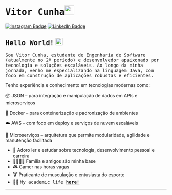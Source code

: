 # <samp>Vitor Cunha</samp><img src="https://github.com/mupezzuol/mupezzuol/blob/master/assets/mario_hello_big.gif" width="30px" height="30px">

[![Instagram Badge](https://img.shields.io/badge/Instagram-%23E4405F.svg?&style=flat-square&logo=instagram&logoColor=white&color=071A2C&link=https://www.instagram.com/mupezzuol)](https://www.instagram.com/mupezzuol)
[![LinkedIn Badge](https://img.shields.io/badge/LinkedIn-%23E4405F.svg?&style=flat-square&logo=linkedin&logoColor=white&color=071A2C&link=https://www.linkedin.com/in/mupezzuol/)](https://www.linkedin.com/in/mupezzuol/)

## <samp>Hello World!</samp> <img src="https://github.com/mupezzuol/mupezzuol/blob/master/assets/earth.gif" width="22px" height="22px">

<samp>Sou Vitor Cunha, estudante de Engenharia de Software (atualmente no 2º período) e desenvolvedor apaixonado por tecnologia e soluções escaláveis. Ao longo da minha jornada, venho me especializando na linguagem Java, com foco em construção de aplicações robustas e eficientes.

Tenho experiência e conhecimento em tecnologias modernas como:

📦 JSON – para integração e manipulação de dados em APIs e microserviços

🐳 Docker – para conteinerização e padronização de ambientes

☁️ AWS – com foco em deploy e serviços de nuvem escaláveis

🔗 Microserviços – arquitetura que permite modularidade, agilidade e manutenção facilitada



- 📖 Adoro ler e estudar sobre tecnologia, desenvolvimento pessoal e carreira
- 👨‍👩‍👧‍👦 Família e amigos são minha base
- 🎮 Gamer nas horas vagas
- 🏋️ Praticante de musculação e entusiasta do esporte
- 👨‍🎓&nbsp;<samp>My academic life [__here!__](https://github.com/Vitor192/Certificados)</samp>

---
